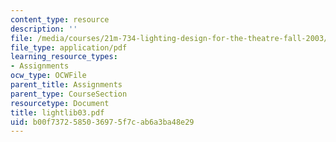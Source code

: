 ```yaml
---
content_type: resource
description: ''
file: /media/courses/21m-734-lighting-design-for-the-theatre-fall-2003/b00f7372585036975f7cab6a3ba48e29_lightlib03.pdf
file_type: application/pdf
learning_resource_types:
- Assignments
ocw_type: OCWFile
parent_title: Assignments
parent_type: CourseSection
resourcetype: Document
title: lightlib03.pdf
uid: b00f7372-5850-3697-5f7c-ab6a3ba48e29
---
```

